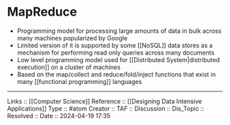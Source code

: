 # MapReduce

- Programming model for processing large amounts of data in bulk across many machines popularized by Google
- Limited version of it is supported by some [[NoSQL]] data stores as a mechanism for performing read only queries across many documents
- Low level programming model used for [[Distributed System|distributed execution]] on a cluster of machines
- Based on the map/collect and reduce/fold/inject functions that exist in many [[functional programming]] languages

---
Links :: [[Computer Science]]
Reference :: [[Designing Data Intensive Applications]]
Type :: #atom
Creator ::
TAF ::
Discussion ::
Dis_Topic :: 
Resolved ::
Date :: 2024-04-19 17:35
